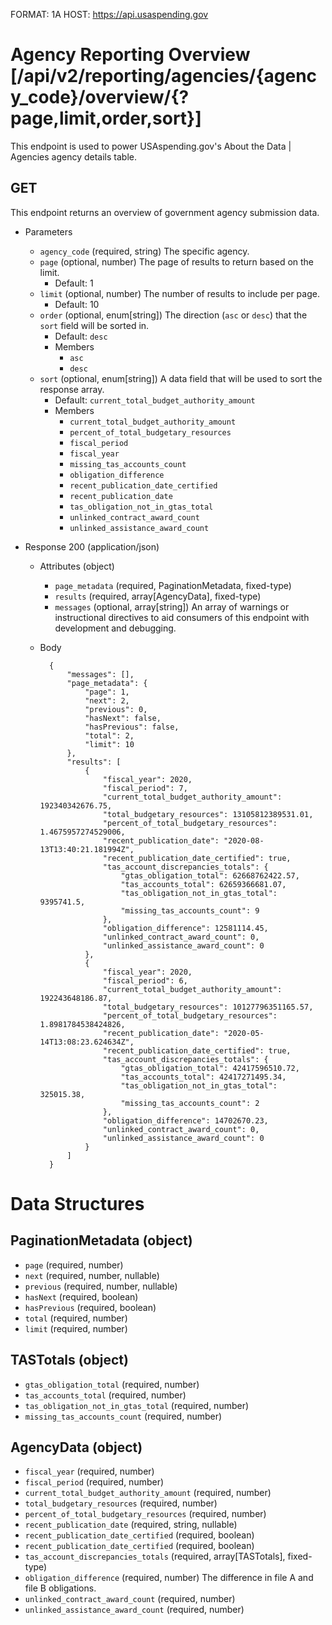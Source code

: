 FORMAT: 1A
HOST: https://api.usaspending.gov

# Agency Reporting Overview [/api/v2/reporting/agencies/{agency_code}/overview/{?page,limit,order,sort}]

This endpoint is used to power USAspending.gov's About the Data \| Agencies agency details table.

## GET

This endpoint returns an overview of government agency submission data.

+ Parameters
    + `agency_code` (required, string)
        The specific agency.
    + `page` (optional, number)
        The page of results to return based on the limit.
        + Default: 1
    + `limit` (optional, number)
        The number of results to include per page.
        + Default: 10
    + `order` (optional, enum[string])
        The direction (`asc` or `desc`) that the `sort` field will be sorted in.
        + Default: `desc`
        + Members
            + `asc`
            + `desc`
    + `sort` (optional, enum[string])
        A data field that will be used to sort the response array.
        + Default: `current_total_budget_authority_amount`
        + Members
            + `current_total_budget_authority_amount`
            + `percent_of_total_budgetary_resources`
            + `fiscal_period`
            + `fiscal_year`
            + `missing_tas_accounts_count`
            + `obligation_difference`
            + `recent_publication_date_certified`
            + `recent_publication_date`
            + `tas_obligation_not_in_gtas_total`
            + `unlinked_contract_award_count`
            + `unlinked_assistance_award_count`

+ Response 200 (application/json)

    + Attributes (object)
        + `page_metadata` (required, PaginationMetadata, fixed-type)
        + `results` (required, array[AgencyData], fixed-type)
        + `messages` (optional, array[string])
            An array of warnings or instructional directives to aid consumers of this endpoint with development and debugging.

    + Body

            {
                "messages": [],
                "page_metadata": {
                    "page": 1,
                    "next": 2,
                    "previous": 0,
                    "hasNext": false,
                    "hasPrevious": false,
                    "total": 2,
                    "limit": 10
                },
                "results": [
                    {
                        "fiscal_year": 2020,
                        "fiscal_period": 7,
                        "current_total_budget_authority_amount": 192340342676.75,
                        "total_budgetary_resources": 13105812389531.01,
                        "percent_of_total_budgetary_resources": 1.4675957274529006,
                        "recent_publication_date": "2020-08-13T13:40:21.181994Z",
                        "recent_publication_date_certified": true,
                        "tas_account_discrepancies_totals": {
                            "gtas_obligation_total": 62668762422.57,
                            "tas_accounts_total": 62659366681.07,
                            "tas_obligation_not_in_gtas_total": 9395741.5,
                            "missing_tas_accounts_count": 9
                        },
                        "obligation_difference": 12581114.45,
                        "unlinked_contract_award_count": 0,
                        "unlinked_assistance_award_count": 0
                    },
                    {
                        "fiscal_year": 2020,
                        "fiscal_period": 6,
                        "current_total_budget_authority_amount": 192243648186.87,
                        "total_budgetary_resources": 10127796351165.57,
                        "percent_of_total_budgetary_resources": 1.8981784538424826,
                        "recent_publication_date": "2020-05-14T13:08:23.624634Z",
                        "recent_publication_date_certified": true,
                        "tas_account_discrepancies_totals": {
                            "gtas_obligation_total": 42417596510.72,
                            "tas_accounts_total": 42417271495.34,
                            "tas_obligation_not_in_gtas_total": 325015.38,
                            "missing_tas_accounts_count": 2
                        },
                        "obligation_difference": 14702670.23,
                        "unlinked_contract_award_count": 0,
                        "unlinked_assistance_award_count": 0
                    }
                ]
            }

# Data Structures

## PaginationMetadata (object)
+ `page` (required, number)
+ `next` (required, number, nullable)
+ `previous` (required, number, nullable)
+ `hasNext` (required, boolean)
+ `hasPrevious` (required, boolean)
+ `total` (required, number)
+ `limit` (required, number)

## TASTotals (object)
+ `gtas_obligation_total` (required, number)
+ `tas_accounts_total` (required, number)
+ `tas_obligation_not_in_gtas_total` (required, number)
+ `missing_tas_accounts_count` (required, number)

## AgencyData (object)
+ `fiscal_year` (required, number)
+ `fiscal_period` (required, number)
+ `current_total_budget_authority_amount` (required, number)
+ `total_budgetary_resources` (required, number)
+ `percent_of_total_budgetary_resources` (required, number)
+ `recent_publication_date` (required, string, nullable)
+ `recent_publication_date_certified` (required, boolean)
+ `recent_publication_date_certified` (required, boolean)
+ `tas_account_discrepancies_totals` (required, array[TASTotals], fixed-type)
+ `obligation_difference` (required, number)
    The difference in file A and file B obligations.
+ `unlinked_contract_award_count` (required, number)
+ `unlinked_assistance_award_count` (required, number)
